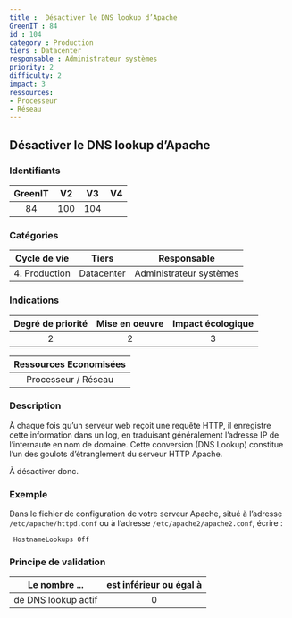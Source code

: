 ```yaml
---
title :  Désactiver le DNS lookup d’Apache
GreenIT : 84 
id : 104
category : Production
tiers : Datacenter
responsable : Administrateur systèmes
priority: 2
difficulty: 2
impact: 3
ressources:
- Processeur
- Réseau
---
```


## Désactiver le DNS lookup d’Apache

### Identifiants

| GreenIT |  V2  |  V3  |  V4  |
|:-------:|:----:|:----:|:----:|
|  84    | 100  | 104  |      |

### Catégories

| Cycle de vie |  Tiers  |  Responsable  |
|:---------:|:----:|:----:|
| 4. Production | Datacenter | Administrateur systèmes |

### Indications

| Degré de priorité |      Mise en oeuvre       |  Impact écologique    |
|:-------------------:|:-------------------------:|:---------------------:|
| 2 | 2 | 3 |

|Ressources Economisées                                      |
|:----------------------------------------------------------:|
|  Processeur / Réseau  |

### Description

À chaque fois qu’un serveur web reçoit une requête HTTP, il enregistre cette information dans un log, en traduisant généralement l’adresse IP de l’internaute en nom de domaine. Cette conversion (DNS Lookup) constitue l’un des goulots d’étranglement du serveur HTTP Apache.

À désactiver donc.

### Exemple

Dans le fichier de configuration de votre serveur Apache, situé à l’adresse `/etc/apache/httpd.conf` ou à l’adresse `/etc/apache2/apache2.conf`, écrire :
```apacheconf
 HostnameLookups Off
```

### Principe de validation

| Le nombre ...     | est inférieur ou égal à   |  
|-------------------|:-------------------------:|
| de DNS lookup actif  |  0 |
